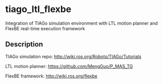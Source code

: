 # tiago_ltl_flexbe

Integration of TIAGo simulation environment with LTL motion planner and FlexBE real-time execution framework

## Description

TIAGo simulation repo: http://wiki.ros.org/Robots/TIAGo/Tutorials

LTL motion planner: https://github.com/MengGuo/P_MAS_TG

FlexBE framework: http://wiki.ros.org/flexbe
